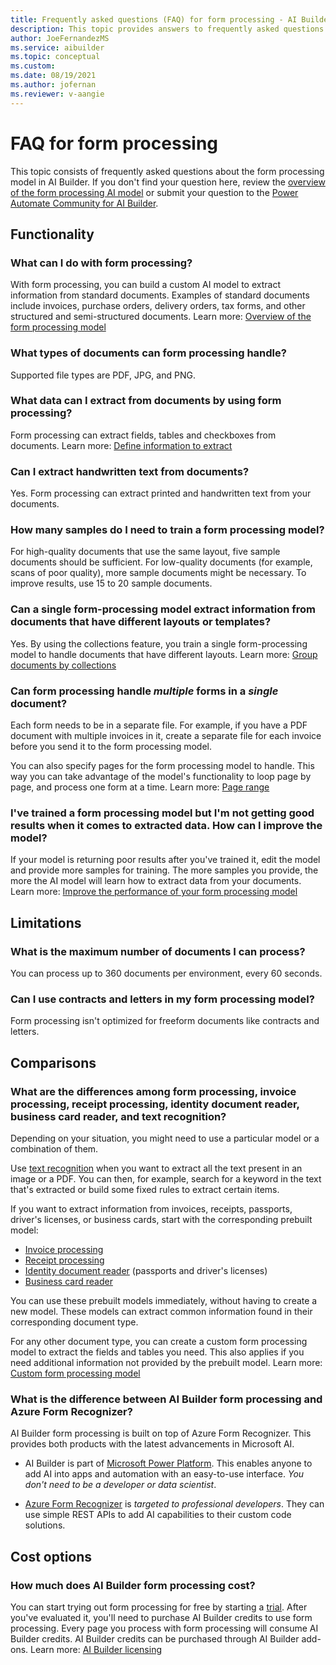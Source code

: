 ```yaml
---
title: Frequently asked questions (FAQ) for form processing - AI Builder | Microsoft Docs
description: This topic provides answers to frequently asked questions about the form processing model in AI Builder.
author: JoeFernandezMS
ms.service: aibuilder
ms.topic: conceptual
ms.custom: 
ms.date: 08/19/2021
ms.author: jofernan
ms.reviewer: v-aangie
---
```


# FAQ for form processing

This topic consists of frequently asked questions about the form processing model in AI Builder. If you don't find your question here, review the [overview of the form processing AI model](form-processing-model-overview.md) or submit your question to the [Power Automate Community for AI Builder](https://powerusers.microsoft.com/t5/AI-Builder/bd-p/AIBuilder).

## Functionality

### What can I do with form processing?

With form processing, you can build a custom AI model to extract information from standard documents. Examples of standard documents include invoices, purchase orders, delivery orders, tax forms, and other structured and semi-structured documents. Learn more: [Overview of the form processing model](form-processing-model-overview.md)

### What types of documents can form processing handle?

Supported file types are PDF, JPG, and PNG.

### What data can I extract from documents by using form processing?

Form processing can extract fields, tables and checkboxes from documents. Learn more: [Define information to extract](create-form-processing-model.md#define-information-to-extract)

### Can I extract handwritten text from documents?

Yes. Form processing can extract printed and handwritten text from your documents.

<!-- Can I extract tables that span across multiple pages?
Coming soon -->

### How many samples do I need to train a form processing model?

For high-quality documents that use the same layout, five sample documents should be sufficient. For low-quality documents (for example, scans of poor quality<!--note from editor: Suggested.-->), more sample documents might be necessary. To improve results, use 15 to 20 sample documents.

### Can a single form-processing model extract information from documents that have different layouts or templates?

Yes. By using the collections feature, you train a single form-processing model to handle documents that have different layouts. Learn more: [Group documents by collections](create-form-processing-model.md#group-documents-by-collections)

### Can form processing handle *multiple* forms in a *single* document?

Each form needs to be in a separate file. For example, if you have a PDF document with multiple invoices in it, create a separate file for each invoice before you send it to the form processing model.

You can also specify pages for the form processing model to handle. This way you can take advantage of the model's functionality to loop page by page, and process one form at a time. Learn more: [Page range](form-processing-model-in-flow.md#page-range)

### I've trained a form processing model but I'm not getting good results when it comes to extracted data. How can I improve the model?

If your model is returning poor results after you've trained it, edit the model and provide more samples for training. The more samples you provide, the more the AI model will learn how to extract data from your documents. Learn more: [Improve the performance of your form processing model](improve-form-processing-performance.md)


## Limitations

### What is the maximum number of documents I can process?

You can process up to 360 documents per environment, every 60 seconds.

### Can I use contracts and letters in my form processing model?

Form processing isn't optimized for freeform documents like contracts and letters.

## Comparisons

### What are the differences among form processing, invoice processing, receipt processing, identity document reader, business card reader, and text recognition?

Depending on your situation, you might need to use a particular model or a combination of them.

Use [text recognition](prebuilt-text-recognition.md) when you want to extract all the text present in an image or a PDF. You can then, for example, search for a keyword in the text that's extracted or build some fixed rules to extract certain items.
 
If you want to extract information from invoices, receipts, passports, driver's licenses, or business cards, start with the corresponding prebuilt model:

- [Invoice processing](prebuilt-invoice-processing.md)
- [Receipt processing](prebuilt-receipt-processing.md)
- [Identity document reader](prebuilt-id-reader.md) (passports and driver's licenses)
- [Business card reader](prebuilt-business-card.md)

You can use these prebuilt models immediately, without having to create a new model. These models can extract common information found in their corresponding document type.

For any other document type, you can create a custom form processing model to extract the fields and tables you need. This also applies if you need additional information not provided by the prebuilt model. Learn more: [Custom form processing model](form-processing-model-overview.md)

### What is the difference between AI Builder form processing and Azure Form Recognizer?

AI Builder form processing is built on top of Azure Form Recognizer. This provides both products with the latest advancements in Microsoft AI.

- AI Builder is part of [Microsoft Power Platform](/power-platform/). This enables anyone to add AI into apps and automation with an easy-to-use interface. *You don't need to be a developer or data scientist*.

- [Azure Form Recognizer](/azure/applied-ai-services/form-recognizer/overview) is *targeted to professional developers*. They can use simple REST APIs to add AI capabilities to their custom code solutions.  

## Cost options

### How much does AI Builder form processing cost?

You can start trying out form processing for free by starting a [trial](administer-licensing.md). After you've evaluated it, you'll need to purchase AI Builder credits to use form processing. Every page you process with form processing will consume AI Builder credits. AI Builder credits can be purchased through AI Builder add-ons. Learn more: [AI Builder licensing](administer-licensing.md)
